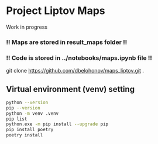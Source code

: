 # Project Liptov Maps

Work in progress

### !! Maps are stored in result_maps folder !!
### !! Code is stored in ../notebooks/maps.ipynb file !!


git clone https://github.com/dbelohonov/maps_liptov.git .

## Virtual environment (venv) setting

```bash
python --version
pip --version
python -m venv .venv
pip list
python.exe -m pip install --upgrade pip
pip install poetry
poetry install
```


